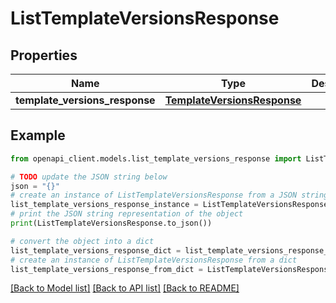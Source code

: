 # ListTemplateVersionsResponse


## Properties

Name | Type | Description | Notes
------------ | ------------- | ------------- | -------------
**template_versions_response** | [**TemplateVersionsResponse**](TemplateVersionsResponse.md) |  | 

## Example

```python
from openapi_client.models.list_template_versions_response import ListTemplateVersionsResponse

# TODO update the JSON string below
json = "{}"
# create an instance of ListTemplateVersionsResponse from a JSON string
list_template_versions_response_instance = ListTemplateVersionsResponse.from_json(json)
# print the JSON string representation of the object
print(ListTemplateVersionsResponse.to_json())

# convert the object into a dict
list_template_versions_response_dict = list_template_versions_response_instance.to_dict()
# create an instance of ListTemplateVersionsResponse from a dict
list_template_versions_response_from_dict = ListTemplateVersionsResponse.from_dict(list_template_versions_response_dict)
```
[[Back to Model list]](../README.md#documentation-for-models) [[Back to API list]](../README.md#documentation-for-api-endpoints) [[Back to README]](../README.md)



